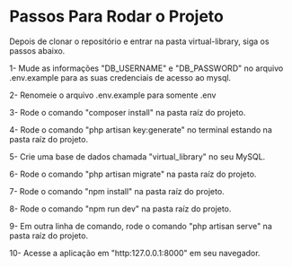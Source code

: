 # Passos Para Rodar o Projeto

  Depois de clonar o repositório e entrar na pasta virtual-library, siga os passos abaixo.

1- Mude as informações "DB_USERNAME" e "DB_PASSWORD" no arquivo .env.example para as suas credenciais de acesso ao mysql.

2- Renomeie o arquivo .env.example para somente .env

3- Rode o comando "composer install" na pasta raíz do projeto.

4- Rode o comando "php artisan key:generate" no terminal estando na pasta raíz do projeto.

5- Crie uma base de dados chamada "virtual_library" no seu MySQL.

6- Rode o comando "php artisan migrate" na pasta raíz do projeto.

7- Rode o comando "npm install" na pasta raíz do projeto.

8- Rode o comando "npm run dev" na pasta raíz do projeto.

9- Em outra linha de comando, rode o comando "php artisan serve" na pasta raíz do projeto.

10- Acesse a aplicação em "http:127.0.0.1:8000" em seu navegador.
